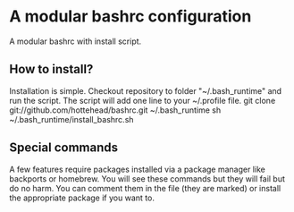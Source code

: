 A modular bashrc  configuration
======

A modular bashrc with install script.

## How to install?
Installation is simple. Checkout repository to folder "~/.bash_runtime" and run the script. The script will add one line to your ~/.profile file.
	git clone git://github.com/hottehead/bashrc.git ~/.bash_runtime
	sh ~/.bash_runtime/install_bashrc.sh

## Special commands
A few features require packages installed via a package manager like backports or homebrew. You will see these commands but they will fail but do no harm. You can comment them in the file (they are marked) or install the appropriate package if you want to.
